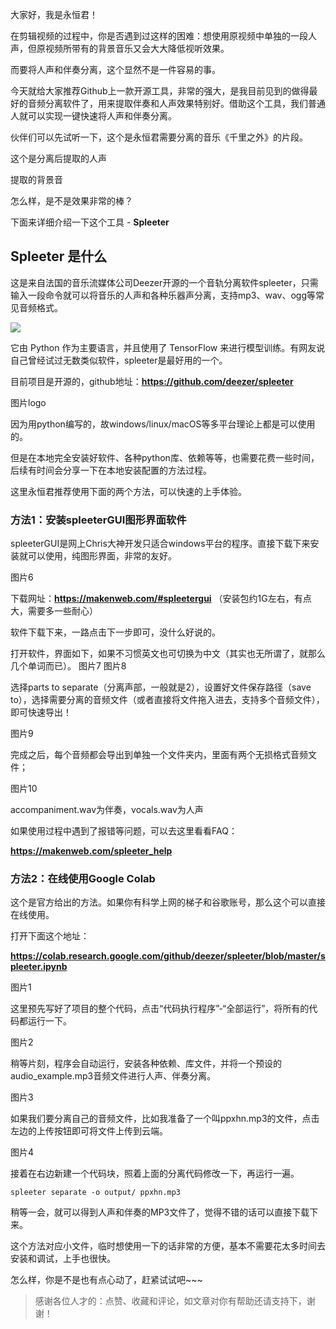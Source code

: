 大家好，我是永恒君！

在剪辑视频的过程中，你是否遇到过这样的困难：想使用原视频中单独的一段人声，但原视频所带有的背景音乐又会大大降低视听效果。

而要将人声和伴奏分离，这个显然不是一件容易的事。

今天就给大家推荐Github上一款开源工具，非常的强大，是我目前见到的做得最好的音频分离软件了，用来提取伴奏和人声效果特别好。借助这个工具，我们普通人就可以实现一键快速将人声和伴奏分离。

伙伴们可以先试听一下，这个是永恒君需要分离的音乐《千里之外》的片段。

这个是分离后提取的人声

提取的背景音

怎么样，是不是效果非常的棒？

下面来详细介绍一下这个工具 - **Spleeter**


## Spleeter 是什么
这是来自法国的音乐流媒体公司Deezer开源的一个音轨分离软件spleeter，只需输入一段命令就可以将音乐的人声和各种乐器声分离，支持mp3、wav、ogg等常见音频格式。


![](https://files.mdnice.com/user/20902/68261405-0ef4-4b43-8c09-e2357b9fdd53.jpg)


它由 Python 作为主要语言，并且使用了 TensorFlow 来进行模型训练。有网友说自己曾经试过无数类似软件，spleeter是最好用的一个。

目前项目是开源的，github地址：**https://github.com/deezer/spleeter**

图片logo

因为用python编写的，故windows/linux/macOS等多平台理论上都是可以使用的。

但是在本地完全安装好软件、各种python库、依赖等等，也需要花费一些时间，后续有时间会分享一下在本地安装配置的方法过程。

这里永恒君推荐使用下面的两个方法，可以快速的上手体验。

### 方法1：安装spleeterGUI图形界面软件

spleeterGUI是网上Chris大神开发只适合windows平台的程序。直接下载下来安装就可以使用，纯图形界面，非常的友好。

图片6

下载网址：**https://makenweb.com/#spleetergui**
（安装包约1G左右，有点大，需要多一些耐心）

软件下载下来，一路点击下一步即可，没什么好说的。

打开软件，界面如下，如果不习惯英文也可切换为中文（其实也无所谓了，就那么几个单词而已）。
图片7
图片8

选择parts to separate（分离声部，一般就是2），设置好文件保存路径（save to），选择需要分离的音频文件（或者直接将文件拖入进去，支持多个音频文件），即可快速导出！

图片9

完成之后，每个音频都会导出到单独一个文件夹内，里面有两个无损格式音频文件；

图片10

accompaniment.wav为伴奏，vocals.wav为人声

如果使用过程中遇到了报错等问题，可以去这里看看FAQ：

**https://makenweb.com/spleeter_help**


### 方法2：在线使用Google Colab

这个是官方给出的方法。如果你有科学上网的梯子和谷歌账号，那么这个可以直接在线使用。

打开下面这个地址：

**https://colab.research.google.com/github/deezer/spleeter/blob/master/spleeter.ipynb**

图片1

这里预先写好了项目的整个代码，点击“代码执行程序”-“全部运行”，将所有的代码都运行一下。

图片2

稍等片刻，程序会自动运行，安装各种依赖、库文件，并将一个预设的audio_example.mp3音频文件进行人声、伴奏分离。

图片3

如果我们要分离自己的音频文件，比如我准备了一个叫ppxhn.mp3的文件，点击左边的上传按钮即可将文件上传到云端。

图片4

接着在右边新建一个代码块，照着上面的分离代码修改一下，再运行一遍。

```
spleeter separate -o output/ ppxhn.mp3
```
稍等一会，就可以得到人声和伴奏的MP3文件了，觉得不错的话可以直接下载下来。

这个方法对应小文件，临时想使用一下的话非常的方便，基本不需要花太多时间去安装和调试，上手也很快。

怎么样，你是不是也有点心动了，赶紧试试吧~~~



> 感谢各位人才的：点赞、收藏和评论，如文章对你有帮助还请支持下，谢谢！
